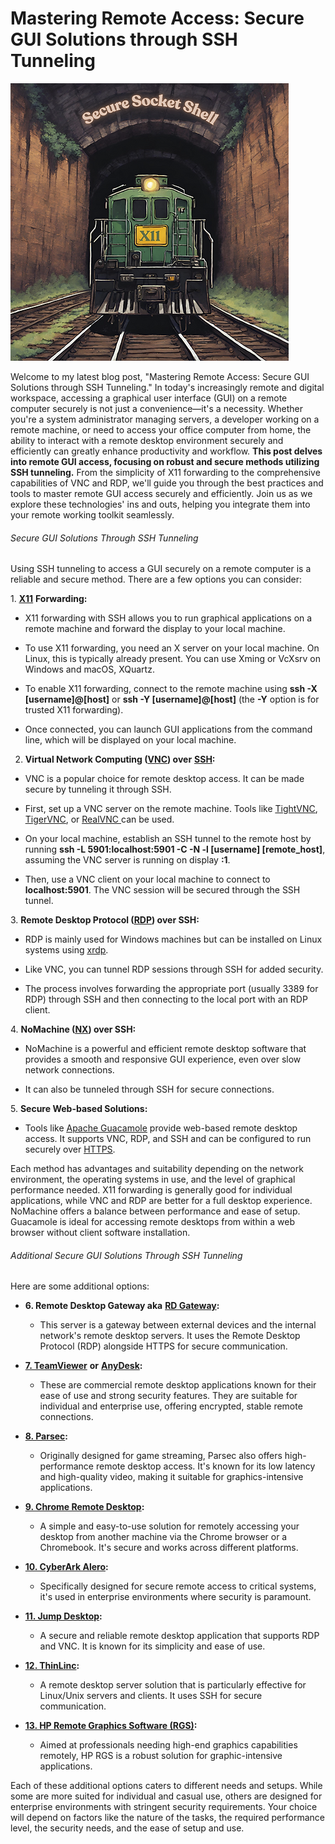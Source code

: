 # Mastering Remote Access: Secure GUI Solutions through SSH Tunneling

![secure_socket_shell_train](secure_socket_shell_train.png)

Welcome to my latest blog post, "Mastering Remote Access: Secure GUI Solutions through SSH Tunneling." In today's increasingly remote and digital workspace, accessing a graphical user interface (GUI) on a remote computer securely is not just a convenience—it's a necessity. Whether you're a system administrator managing servers, a developer working on a remote machine, or need to access your office computer from home, the ability to interact with a remote desktop environment securely and efficiently can greatly enhance productivity and workflow. **This post delves into remote GUI access, focusing on robust and secure methods utilizing SSH tunneling.** From the simplicity of X11 forwarding to the comprehensive capabilities of VNC and RDP, we'll guide you through the best practices and tools to master remote GUI access securely and efficiently. Join us as we explore these technologies' ins and outs, helping you integrate them into your remote working toolkit seamlessly.

###### Secure GUI Solutions Through SSH Tunneling

Using SSH tunneling to access a GUI securely on a remote computer is a reliable and secure method. There are a few options you can consider:

1\. [**<u><span>X11</span></u>**](https://en.wikipedia.org/wiki/X_Window_System) **Forwarding:**

-   X11 forwarding with SSH allows you to run graphical applications on a remote machine and forward the display to your local machine.
    
-   To use X11 forwarding, you need an X server on your local machine. On Linux, this is typically already present. You can use Xming or VcXsrv on Windows and macOS, XQuartz.
    
-   To enable X11 forwarding, connect to the remote machine using **ssh -X \[username\]@\[host\]** or **ssh -Y \[username\]@\[host\]** (the **\-Y** option is for trusted X11 forwarding).
    
-   Once connected, you can launch GUI applications from the command line, which will be displayed on your local machine.
    

2. **Virtual Network Computing (**[**<u><span>VNC</span></u>**](https://en.wikipedia.org/wiki/Virtual_Network_Computing)**) over** [**<u><span>SSH</span></u>**](https://en.wikipedia.org/wiki/Secure_Shell)**:**

-   VNC is a popular choice for remote desktop access. It can be made secure by tunneling it through SSH.
    
-   First, set up a VNC server on the remote machine. Tools like [<u><span>TightVNC</span></u>](https://www.tightvnc.com/), [<u><span>TigerVNC</span></u>](https://tigervnc.org/), or [<u><span>RealVNC </span></u>](https://www.realvnc.com/en/) can be used.
    
-   On your local machine, establish an SSH tunnel to the remote host by running **ssh -L 5901:localhost:5901 -C -N -l \[username\] \[remote\_host\]**, assuming the VNC server is running on display **:1**.
    
-   Then, use a VNC client on your local machine to connect to **localhost:5901**. The VNC session will be secured through the SSH tunnel.
    

3\. **Remote Desktop Protocol (**[**<u><span>RDP</span></u>**](https://en.wikipedia.org/wiki/Remote_Desktop_Protocol)**) over SSH:**

-   RDP is mainly used for Windows machines but can be installed on Linux systems using [<u><span>xrdp</span></u>](https://www.xrdp.org/).
    
-   Like VNC, you can tunnel RDP sessions through SSH for added security.
    
-   The process involves forwarding the appropriate port (usually 3389 for RDP) through SSH and then connecting to the local port with an RDP client.
    

4\. **NoMachine (**[**<u><span>NX</span></u>**](https://en.wikipedia.org/wiki/NX_technology)**) over SSH:**

-   NoMachine is a powerful and efficient remote desktop software that provides a smooth and responsive GUI experience, even over slow network connections.
    
-   It can also be tunneled through SSH for secure connections.
    

5\. **Secure Web-based Solutions:**

-   Tools like [<u><span>Apache Guacamole</span></u>](https://en.wikipedia.org/wiki/Apache_Guacamole) provide web-based remote desktop access. It supports VNC, RDP, and SSH and can be configured to run securely over [<u><span>HTTPS</span></u>](https://en.wikipedia.org/wiki/HTTPS).
    

Each method has advantages and suitability depending on the network environment, the operating systems in use, and the level of graphical performance needed. X11 forwarding is generally good for individual applications, while VNC and RDP are better for a full desktop experience. NoMachine offers a balance between performance and ease of setup. Guacamole is ideal for accessing remote desktops from within a web browser without client software installation.

###### Additional Secure GUI Solutions Through SSH Tunneling

Here are some additional options:

-   **6. Remote Desktop Gateway aka** [**RD Gateway**](https://en.wikipedia.org/wiki/Remote_Desktop_Services)**:**
    - This server is a gateway between external devices and the internal network's remote desktop servers. It uses the Remote Desktop Protocol (RDP) alongside HTTPS for secure communication.

- [**7. TeamViewer**](https://www.teamviewer.com/en-us/) **or** [**AnyDesk**](https://anydesk.com/en)**:**
  - These are commercial remote desktop applications known for their ease of use and strong security features. They are suitable for individual and enterprise use, offering encrypted, stable remote connections.

- [**8. Parsec**](https://parsec.app/)**:**
  - Originally designed for game streaming, Parsec also offers high-performance remote desktop access. It's known for its low latency and high-quality video, making it suitable for graphics-intensive applications.

- [**9. Chrome Remote Desktop**](https://remotedesktop.google.com/)**:**
  - A simple and easy-to-use solution for remotely accessing your desktop from another machine via the Chrome browser or a Chromebook. It's secure and works across different platforms.

- [**10. CyberArk Alero**](https://www.cyberark.com/products/remote-access/?prevItm=609325398&prevCol=6824667&ts=7442)**:**
  - Specifically designed for secure remote access to critical systems, it's used in enterprise environments where security is paramount.

- [**11. Jump Desktop**](https://www.jumpdesktop.com/)**:**
  - A secure and reliable remote desktop application that supports RDP and VNC. It is known for its simplicity and ease of use.

- [**12. ThinLinc**](https://www.cendio.com/thinlinc/download/)**:**
  - A remote desktop server solution that is particularly effective for Linux/Unix servers and clients. It uses SSH for secure communication.

- [**13. HP Remote Graphics Software (RGS)**](https://support.hp.com/us-en/product/setup-user-guides/hp-remote-graphics-software-rgs/7275919)**:**
  - Aimed at professionals needing high-end graphics capabilities remotely, HP RGS is a robust solution for graphic-intensive applications.

Each of these additional options caters to different needs and setups. While some are more suited for individual and casual use, others are designed for enterprise environments with stringent security requirements. Your choice will depend on factors like the nature of the tasks, the required performance level, the security needs, and the ease of setup and use.